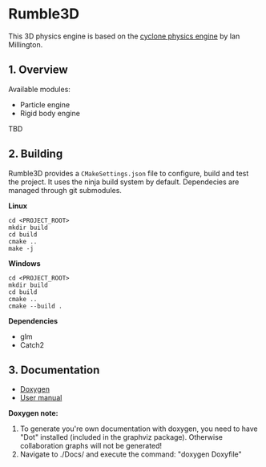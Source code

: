 # Rumble3D
This 3D physics engine is based on the [cyclone physics engine](https://github.com/idmillington/cyclone-physics) by Ian Millington.

## 1. Overview
Available modules:
* Particle engine
* Rigid body engine

TBD

## 2. Building

Rumble3D provides a `CMakeSettings.json` file to configure, build and test the project. It uses the ninja build system by default. Dependecies are managed through git submodules.

**Linux**
```
cd <PROJECT_ROOT>
mkdir build
cd build
cmake ..
make -j
```

**Windows**
```
cd <PROJECT_ROOT>
mkdir build
cd build
cmake ..
cmake --build .
```

**Dependencies**
* glm
* Catch2


## 3. Documentation
* [Doxygen](https://nelaty.github.io/Rumble3D/DoxygenDoc/html/index.html)
* [User manual](https://nelaty.github.io/Rumble3D/UserManual/Rumble3D_UserManual.pdf)

**Doxygen note:**
1. To generate you're own documentation with doxygen, you need to have "Dot" installed (included in the graphviz package). Otherwise collaboration graphs will not be generated!
2. Navigate to ./Docs/ and execute the command: "doxygen Doxyfile"
